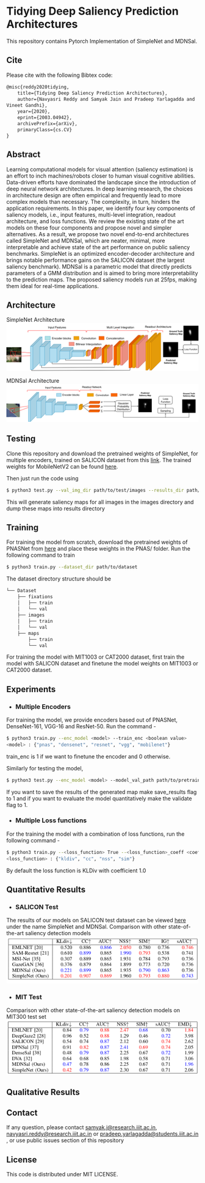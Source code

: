 # Tidying Deep Saliency Prediction Architectures

This repository contains Pytorch Implementation of SimpleNet and MDNSal. 

## Cite
Please cite with the following Bibtex code:
```
@misc{reddy2020tidying,
    title={Tidying Deep Saliency Prediction Architectures},
    author={Navyasri Reddy and Samyak Jain and Pradeep Yarlagadda and Vineet Gandhi},
    year={2020},
    eprint={2003.04942},
    archivePrefix={arXiv},
    primaryClass={cs.CV}
}
```
## Abstract

Learning computational models for visual attention (saliency estimation) is an effort to inch machines/robots closer to human visual cognitive abilities. Data-driven efforts have dominated the landscape since the introduction of deep neural network architectures. In deep learning research, the choices in architecture design are often empirical and frequently lead to more complex models than necessary. The complexity, in turn, hinders the application requirements. In this paper, we identify four key components of saliency models, i.e., input features,  multi-level integration, readout architecture, and loss functions. We review the existing state of the art models on these four components and propose novel and simpler alternatives. As a result, we propose two novel end-to-end architectures called SimpleNet and MDNSal, which are neater, minimal, more interpretable and achieve state of the art performance on public saliency benchmarks. SimpleNet is an optimized encoder-decoder architecture and brings notable performance gains on the SALICON dataset (the largest saliency benchmark). MDNSal is a parametric model that directly predicts parameters of a GMM distribution and is aimed to bring more interpretability to the prediction maps. The proposed saliency models run at 25fps, making them ideal for real-time applications.

## Architecture
SimpleNet Architecture
![](./extras/SimpleNet.png)

MDNSal Architecture
![](./extras/MDNSal.png)
## Testing
Clone this repository and download the pretrained weights of SimpleNet, for multiple encoders, trained on SALICON dataset from this [link](https://iiitaphyd-my.sharepoint.com/:u:/g/personal/samyak_j_research_iiit_ac_in/Eddzj58KvrhFtb6XinOFkhMBn8uFapCnOM6Ia0K1jFJhqw). The trained weights for MobileNetV2 can be found [here](https://iiitaphyd-my.sharepoint.com/:u:/g/personal/samyak_j_research_iiit_ac_in/EbTtjiuphdVIhzMtLddCgKkBbRSbS5lPFh7_cbvYjjr7Uw?e=levugK).

Then just run the code using 
```bash
$ python3 test.py --val_img_dir path/to/test/images --results_dir path/to/results --model_val_path path/to/saved/models
```
This will generate saliency maps for all images in the images directory and dump these maps into results directory

## Training
For training the model from scratch, download the pretrained weights of PNASNet from [here](https://iiitaphyd-my.sharepoint.com/:u:/g/personal/samyak_j_research_iiit_ac_in/ERpsc82shFJNhtn-xfRr69ABCHtJNUlSHkSc99srArDtQQ?e=VIabCg) and place these weights in the PNAS/ folder. Run the following command to train 

```bash
$ python3 train.py --dataset_dir path/to/dataset 
```
The dataset directory structure should be 
```
└── Dataset  
    ├── fixations  
    │   ├── train  
    │   └── val  
    ├── images  
    │   ├── train  
    │   └── val  
    ├── maps  
        ├── train  
        └── val  
```

For training the model with MIT1003 or CAT2000 dataset, first train the model with SALICON dataset and finetune the model weights on MIT1003 or CAT2000 dataset.
## Experiments

* ### Multiple Encoders
For training the model, we provide encoders based out of PNASNet, DenseNet-161, VGG-16 and ResNet-50. Run the command - 
```bash
$ python3 train.py --enc_model <model> --train_enc <boolean value> 
<model> : {"pnas", "densenet", "resnet", "vgg", "mobilenet"}
```
train_enc is 1 if we want to finetune the encoder and 0 otherwise.

Similarly for testing the model,
```bash
$ python3 test.py --enc_model <model> --model_val_path path/to/pretrained/model --save_results <binary> --validate <binary> 
```
If you want to save the results of the generated map make save_results flag to 1 and if you want to evaluate the model quantitatively make the validate flag to 1. 

* ### Multiple Loss functions
For the training the model with a combination of loss functions, run the following command -
```bash
$ python3 train.py --<loss_function> True --<loss_function>_coeff <coefficient of the loss>
<loss_function> : {"kldiv", "cc", "nss", "sim"}
```
By default the loss function is KLDiv with coefficient 1.0

## Quantitative Results

* ### SALICON Test
The results of our models on SALICON test dataset can be viewed [here](https://competitions.codalab.org/competitions/17136#results) under the name SimpleNet and MDNSal. Comparison with other state-of-the-art saliency detection models 
![](./extras/salicon_results.png)

* ### MIT Test
Comparison with other state-of-the-art saliency detection models on MIT300 test set
![](./extras/mit_results.png)
## Qualitative Results

## Contact 
If any question, please contact samyak.j@research.iiit.ac.in, navyasri.reddy@research.iiit.ac.in or pradeep.yarlagadda@students.iiit.ac.in , or use public issues section of this repository

## License 
This code is distributed under MIT LICENSE.
